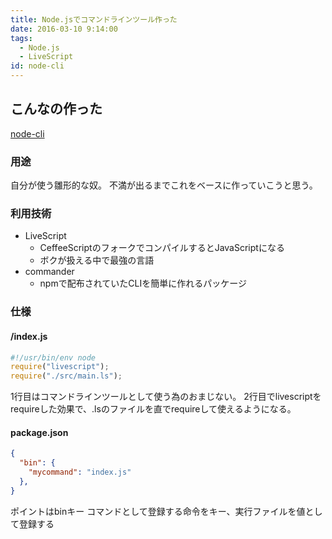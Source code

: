 ```yaml
---
title: Node.jsでコマンドラインツール作った
date: 2016-03-10 9:14:00
tags:
  - Node.js
  - LiveScript
id: node-cli
---
```


## こんなの作った

[node-cli](https://github.com/miyabisun/node-cli)

### 用途

自分が使う雛形的な奴。
不満が出るまでこれをベースに作っていこうと思う。

<!-- more -->

### 利用技術

- LiveScript
  - CeffeeScriptのフォークでコンパイルするとJavaScriptになる
  - ボクが扱える中で最強の言語
- commander
  - npmで配布されていたCLIを簡単に作れるパッケージ

### 仕様

#### /index.js

```JavaScript
#!/usr/bin/env node
require("livescript");
require("./src/main.ls");
```

1行目はコマンドラインツールとして使う為のおまじない。
2行目でlivescriptをrequireした効果で、.lsのファイルを直でrequireして使えるようになる。

#### package.json

```JSON
{
  "bin": {
    "mycommand": "index.js"
  },
}
```

ポイントはbinキー
コマンドとして登録する命令をキー、実行ファイルを値として登録する

